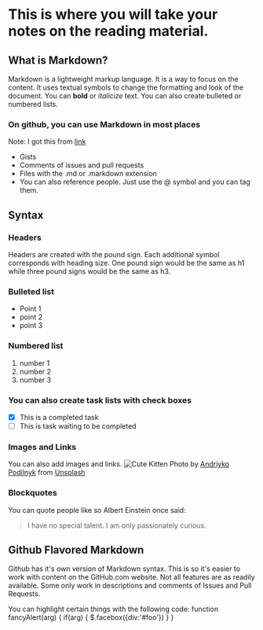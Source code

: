 # This is where you will take your notes on the reading material.

## What is Markdown?
Markdown is a lightweight markup language. It is a way to focus on the content. It uses textual symbols to change the formatting and look of the document. You can **bold** or *italicize* text. You can also create bulleted or numbered lists.

### On github, you can use Markdown in most places
Note: I got this from [link](https://guides.github.com/features/mastering-markdown/)
- Gists
- Comments of issues and pull requests
- Files with the .md or .markdown extension
- You can also reference people. Just use the @ symbol and you can tag them.

## Syntax

### Headers
Headers are created with the pound sign. Each additional symbol corresponds with heading size. One pound sign would be the same as h1 while three pound signs would be the same as h3.

### Bulleted list
- Point 1
- point 2
- point 3

### Numbered list
1. number 1
1. number 2
1. number 3

### You can also create task lists with check boxes
- [x] This is a completed task
- [ ] This is task waiting to be completed

### Images and Links
You can also add images and links.
![Cute Kitten](https://images.unsplash.com/photo-1560114928-40f1f1eb26a0?ixlib=rb-1.2.1&ixid=MXwxMjA3fDB8MHxwaG90by1wYWdlfHx8fGVufDB8fHw%3D&auto=format&fit=crop&w=1650&q=80)
Photo by [Andriyko Podilnyk](https://unsplash.com/@yirage?utm_source=unsplash&amp;utm_medium=referral&amp;utm_content=creditCopyText) from [Unsplash](https://unsplash.com/s/photos/cute-kitten?utm_source=unsplash&amp;utm_medium=referral&amp;utm_content=creditCopyText)

### Blockquotes
You can quote people like so
Albert Einstein once said:
> I have no special talent.
> I am only passionately curious.

## Github Flavored Markdown
Github has it's own version of Markdown syntax. This is so it's easier to work with content on the GitHub.com website. Not all features are as readily available. Some only work in descriptions and comments of Issues and Pull Requests.

You can highlight certain things with the following code:
    function fancyAlert(arg) {
      if(arg) {
        $.facebox({div:'#foo'})
      }
    }
  




